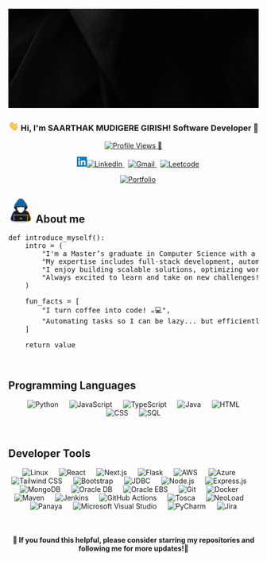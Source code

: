 <p align="center">
  <img src="https://raw.githubusercontent.com/mudiger/mudiger/main/public/images/Software%20Developer%20LinkedIn%20Banner.gif" height="200"/>
</p>

<h3 align="center"> 
    <img src="https://github.com/mudiger/mudiger/blob/main/public/images/hello.gif" width="21"> 
    Hi, I'm <b>SAARTHAK MUDIGERE GIRISH!</b> Software Developer 🚀
</h3>

<p align="center">
    <!-- Profile Views -->
    <a href="https://komarev.com/ghpvc/?username=mudiger">
        <img src="https://komarev.com/ghpvc/?username=mudiger&label=%20Profile%20Views%20👀%20&color=0e75b6&style=flat" alt="Profile Views 👀" />
    </a>
</p>
<p align="center">
    &emsp;
    <a href="https://www.linkedin.com/in/mudigere/" target="_blank">
         <img alt="LinkedIn" width="20px" src="https://github.com/mudiger/mudiger/blob/main/public/images/Linkedin%20Logo.png"><img alt="LinkedIn" src="https://img.shields.io/badge/LinkedIn-blue?style=flat-square&logo=linkedin&logoColor=white">
    </a> 
    &nbsp;
    <a href="mailto:saarthakmudigere@gmail.com" target="_blank">
        <img alt="Gmail" src="https://img.shields.io/badge/-saarthakmudigere@gmail.com-c14438?style=flat-square&logo=Gmail&logoColor=white">
    </a> 
    &nbsp;
    <a href="https://leetcode.com/u/saarthakmudigere/"><img alt = "Leetcode" src="https://img.shields.io/badge/LeetCode%20-%23FFA116.svg?style=plastic&logo=leetcode&logoColor=black" /></a>
</p>
<p align="center">
    &emsp;
    <a href="https://getsmg.vercel.app/" target="_blank">
        <img alt="Portfolio" src="https://img.shields.io/badge/Personal Website-%23000000.svg?style=flat-square&logo=vercel&logoColor=white">
    </a>
</p>

## <picture><img src = "https://github.com/mudiger/mudiger/blob/main/public/images/about_me.gif?raw=true" width = 50px></picture> About me

<pre>
def introduce_myself():
    intro = (
        "I'm a Master’s graduate in Computer Science with a passion for software development and DevSecOps.", 
        "My expertise includes full-stack development, automation, cloud computing (AWS, Azure), and CI/CD pipelines.",
        "I enjoy building scalable solutions, optimizing workflows, and automating processes to improve efficiency.", 
        "Always excited to learn and take on new challenges! 🚀"
    )
    
    fun_facts = [
        "I turn coffee into code! ☕💻",
        "Automating tasks so I can be lazy... but efficiently! 😎",
    ]
    
    return value
</pre>
</br>

## Programming Languages
<p align="center"> &emsp; <img alt="Python" src="https://img.shields.io/badge/Python-FFD43B?style=flat-square&logo=python&logoColor=darkgreen"> &emsp; <img alt="JavaScript" src="https://img.shields.io/badge/JavaScript-F7DF1E?style=flat-square&logo=javascript&logoColor=black"> &emsp; <img alt="TypeScript" src="https://img.shields.io/badge/TypeScript-3178C6?style=flat-square&logo=typescript&logoColor=white"> &emsp; <img alt="Java" src="https://img.shields.io/badge/Java-ED8B00?style=flat-square&logo=java&logoColor=white"> &emsp; <img alt="HTML" src="https://img.shields.io/badge/HTML-E34F26?style=flat-square&logo=html5&logoColor=white"> &emsp; <img alt="CSS" src="https://img.shields.io/badge/CSS-1572B6?style=flat-square&logo=css3&logoColor=white"> &emsp; <img alt="SQL" src="https://img.shields.io/badge/SQL-4479A1?style=flat-square&logo=mysql&logoColor=white"> </p>
</br>

## Developer Tools
<p align="center"> <img alt="Linux" src="https://img.shields.io/badge/Linux-FCC624?style=flat-square&logo=linux&logoColor=black"> &emsp; <img alt="React" src="https://img.shields.io/badge/React-61DAFB?style=flat-square&logo=react&logoColor=black"> &emsp; <img alt="Next.js" src="https://img.shields.io/badge/Next.js-000000?style=flat-square&logo=nextdotjs&logoColor=white"> &emsp; <img alt="Flask" src="https://img.shields.io/badge/Flask-000000?style=flat-square&logo=flask&logoColor=white"> &emsp; <img alt="AWS" src="https://img.shields.io/badge/AWS-232F3E?style=flat-square&logo=amazonaws&logoColor=white"> &emsp; <img alt="Azure" src="https://img.shields.io/badge/Azure-0078D4?style=flat-square&logo=microsoftazure&logoColor=white"> &emsp; <img alt="Tailwind CSS" src="https://img.shields.io/badge/Tailwind%20CSS-06B6D4?style=flat-square&logo=tailwindcss&logoColor=white"> &emsp; <img alt="Bootstrap" src="https://img.shields.io/badge/Bootstrap-7952B3?style=flat-square&logo=bootstrap&logoColor=white"> &emsp; <img alt="JDBC" src="https://img.shields.io/badge/JDBC-4479A1?style=flat-square&logo=java&logoColor=white"> &emsp; <img alt="Node.js" src="https://img.shields.io/badge/Node.js-339933?style=flat-square&logo=nodedotjs&logoColor=white"> &emsp; <img alt="Express.js" src="https://img.shields.io/badge/Express.js-000000?style=flat-square&logo=express&logoColor=white"> &emsp; <img alt="MongoDB" src="https://img.shields.io/badge/MongoDB-47A248?style=flat-square&logo=mongodb&logoColor=white"> &emsp; <img alt="Oracle DB" src="https://img.shields.io/badge/Oracle_DB-F80000?style=flat-square&logo=oracle&logoColor=white"> &emsp; <img alt="Oracle EBS" src="https://img.shields.io/badge/Oracle_EBS-F80000?style=flat-square&logo=oracle&logoColor=white"> &emsp; <img alt="Git" src="https://img.shields.io/badge/Git-F05032?style=flat-square&logo=git&logoColor=white"> &emsp; <img alt="Docker" src="https://img.shields.io/badge/Docker-2496ED?style=flat-square&logo=docker&logoColor=white"> &emsp; <img alt="Maven" src="https://img.shields.io/badge/Maven-C71A36?style=flat-square&logo=apachemaven&logoColor=white"> &emsp; <img alt="Jenkins" src="https://img.shields.io/badge/Jenkins-D24939?style=flat-square&logo=jenkins&logoColor=white"> &emsp; <img alt="GitHub Actions" src="https://img.shields.io/badge/GitHub%20Actions-2088FF?style=flat-square&logo=githubactions&logoColor=white"> &emsp; <img alt="Tosca" src="https://img.shields.io/badge/Tosca-00599C?style=flat-square&logo=tosca&logoColor=white"> &emsp; <img alt="NeoLoad" src="https://img.shields.io/badge/NeoLoad-0078D7?style=flat-square&logo=neoload&logoColor=white"> &emsp; <img alt="Panaya" src="https://img.shields.io/badge/Panaya-FF5733?style=flat-square&logo=panaya&logoColor=white"> &emsp; <img alt="Microsoft Visual Studio" src="https://img.shields.io/badge/Visual%20Studio-5C2D91?style=flat-square&logo=visualstudio&logoColor=white"> &emsp; <img alt="PyCharm" src="https://img.shields.io/badge/PyCharm-000000?style=flat-square&logo=pycharm&logoColor=white"> &emsp; <img alt="Jira" src="https://img.shields.io/badge/Jira-0052CC?style=flat-square&logo=jira&logoColor=white"> </p>

</br>
<h4 align="center"> 
🌟 If you found this helpful, please consider starring my repositories and following me for more updates!🌟
</h4>
